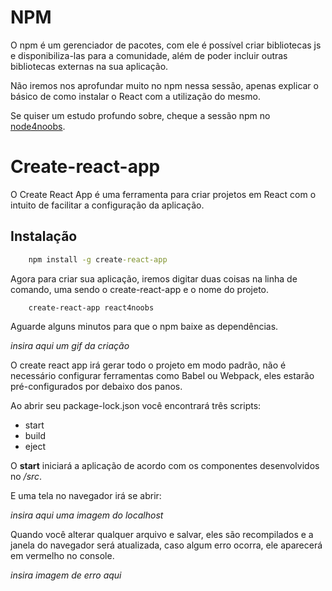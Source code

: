 # NPM

O npm é um gerenciador de pacotes, com ele é possível criar bibliotecas js e disponibiliza-las para a comunidade, além de poder incluir outras bibliotecas externas na sua aplicação.

Não iremos nos aprofundar muito no npm nessa sessão, apenas explicar o básico de como instalar o React com a utilização do mesmo.

Se quiser um estudo profundo sobre, cheque a sessão npm no [node4noobs](https://github.com/anabastos/node4noobs/blob/master/contents/1-primeiros-passos/npm.md).

# Create-react-app

O Create React App é uma ferramenta para criar projetos em React com o intuito de facilitar a configuração da aplicação.

## Instalação

```cmd
    npm install -g create-react-app
```

Agora para criar sua aplicação, iremos digitar duas coisas na linha de comando, uma sendo o create-react-app e o nome do projeto.

```cmd
    create-react-app react4noobs
```

Aguarde alguns minutos para que o npm baixe as dependências.

*insira aqui um gif da criação*

O create react app irá gerar todo o projeto em modo padrão, não é necessário configurar ferramentas como Babel ou Webpack, eles estarão pré-configurados por debaixo dos panos.

Ao abrir seu package-lock.json você encontrará três scripts:

- start
- build
- eject

O **start** iniciará a aplicação de acordo com os componentes desenvolvidos no */src*.

E uma tela no navegador irá se abrir:

*insira aqui uma imagem do localhost*

Quando você alterar qualquer arquivo e salvar, eles são recompilados e a janela do navegador será atualizada, caso algum erro ocorra, ele aparecerá em vermelho no console.

*insira imagem de erro aqui*